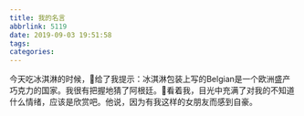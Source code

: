 ```yaml
---
title: 我的名言
abbrlink: 5119
date: 2019-09-03 19:51:58
tags:
categories:
---
```

今天吃冰淇淋的时候，🍑给了我提示：冰淇淋包装上写的Belgian是一个欧洲盛产巧克力的国家。我很有把握地猜了阿根廷。🍑看着我，目光中充满了对我的不知道什么情绪，应该是欣赏吧。他说，因为有我这样的女朋友而感到自豪。

